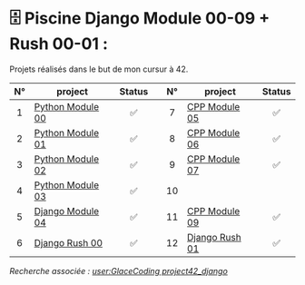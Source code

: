 # 🗄️ Piscine Django Module 00-09 + Rush 00-01 :

Projets réalisés dans le but de mon cursur à 42.

| N°  | project                                            | Status |   | N°  | project                                               | Status |
| :-: | -------------------------------------------------- | :----: | - | :-: | ----------------------------------------------------- | :----: |
| 1   | [Python Module 00][00]                             |   ✅   |   | 7   | [CPP Module 05][05]                                   |   ✅   |  
| 2   | [Python Module 01][01]                             |   ✅   |   | 8   | [CPP Module 06][06]                                   |   ✅   |
| 3   | [Python Module 02][02]                             |   ✅   |   | 9   | [CPP Module 07][07]                                   |   ✅   |
| 4   | [Python Module 03][03]                             |   ✅   |   | 10  | | |
| 5   | [Django Module 04][04]                             |   ✅   |   | 11  | [CPP Module 09][09]                                   |   ✅   |
| 6   | [Django Rush 00][rush-00]                          |   ✅   |   | 12  | [Django Rush 01][rush-01]                             |   ✅   |

*Recherche associée : [user:GlaceCoding project42_django](https://github.com/GlaceCoding?tab=repositories&q=project42_django)*

[00]: ../../../../project42_django-00
[01]: ../../../../project42_django-01
[02]: ../../../../project42_django-02
[03]: ../../../../project42_django-03
[04]: ../../../../project42_django-04
[05]: ../../../../project42_django-05
[06]: ../../../../project42_django-06
[07]: ../../../../project42_django-07
[09]: ../../../../project42_django-09

[rush-00]: ../../../../project42_django_rush-00
[rush-01]: ../../../../project42_django_rush-01

